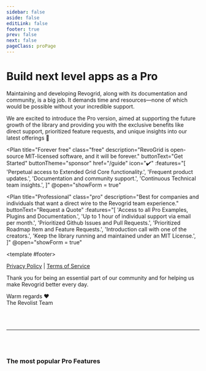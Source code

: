 ```yaml
---
sidebar: false
aside: false
editLink: false
footer: true
prev: false
next: false
pageClass: proPage
---
```


<style lang="scss" src="./pro.styles.scss"></style>

<script lang="ts" setup>
import { ref } from 'vue'
import Plan from './Plan.vue'
import ContactForm from './ContactForm.vue'

import type { DefaultTheme } from 'vitepress/theme'
import VPTeamMembers from 'vitepress/dist/client/theme-default/components/VPTeamMembers.vue'
import { features } from './features'

let showForm = ref(false) // isVisible
</script>

# Build next level apps as a Pro

Maintaining and developing Revogrid, along with its documentation and community, is a big job. It demands time and resources—none of which would be possible without your incredible support.

We are excited to introduce the Pro version, aimed at supporting the future growth of the library and providing you with the exclusive benefits like direct support, prioritized feature requests, and unique insights into our latest offerings 💎

<div class="plans-container">

<Plan
title="Forever free"
class="free"
description="RevoGrid is open-source MIT-licensed software, and it will be forever."
buttonText="Get Started"
buttonTheme="sponsor"
href="/guide"
icon="✔️"
:features="[
'Perpetual access to Extended Grid Core functionality.',
'Frequent product updates.',
'Documentation and community support.',
'Continuous Technical team insights.',
]"
@open="showForm = true"
>
</Plan>

<Plan
title="Professional"
class="pro"
description="Best for companies and individuals that want a direct wire to the Revogrid team experience."
buttonText="Request a Quote"
:features="[
'Access to all Pro Examples, Plugins and Documentation.',
'Up to 1 hour of individual support via email per month.',
'Prioritized Github Issues and Pull Requests.',
'Prioritized Roadmap Item and Feature Requests.',
'Introduction call with one of the creators.',
'Keep the library running and maintained under an MIT License.',
]"
@open="showForm = true"
>
<template #footer>

[Privacy Policy](./policies/privacy) | [Terms of Service](./policies/terms)

</template>
</Plan>
<ContactForm :isVisible="showForm" @close="showForm = false"/>

</div>

Thank you for being an essential part of our community and for helping us make Revogrid better every day.

Warm regards ❤️
<br/>The Revolist Team

<br/>
<br/>

-----

<br/>
<br/>

### The most popular Pro Features

<VPTeamMembers :members="features" size="small" />
